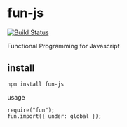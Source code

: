 fun-js
======

[![Build Status](https://travis-ci.org/briansorahan/fun-js.png)](https://travis-ci.org/briansorahan/fun-js)

Functional Programming for Javascript

install
-------

```
npm install fun-js
```

usage

```node
require("fun");
fun.import({ under: global });
```